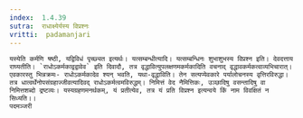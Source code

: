 ```yaml
---
index:  1.4.39
sutra:  राधाक्ष्येर्यस्य विप्रश्नः
vritti:  padamanjari
---
```


	यस्येति कर्मणि षष्ठी, यद्विविधं पृच्छ्यत इत्यर्थः। यत्सम्बन्धीत्यादि। यत्सम्बन्धिनः शुभाशुभस्य विप्रश्न इति। देवदत्ताय राघ्यतीति। `राधोऽकर्मकाद्वद्वावेव` इति दिवादौ, तत्र वृद्धावित्युपलक्षणमकर्मकादिति वचनाद् वृद्धावकर्मकत्वाव्यभिचारात्। एवकारस्तु भिन्नक्रमः- राधोऽकर्मकादेव श्यन् भवति, यथा-वृद्धाविति। तेन सत्यप्येवकारे पर्यालोचनस्य वृत्तिरविरुद्धा। तत्र धात्वर्थेनोपसंग्रहाज्जीवत्यादिवद् राधोऽकर्मत्वमविरुद्धम्। निमित्तं वेद नैमित्तिकः, उञ्छादिषु वसन्तादिषु वा निमित्तशब्दो द्रष्टव्यः। यस्यग्रहणमनर्थकम्, यं प्रतीत्येव, तत्र यं प्रति विप्रश्न इत्यन्वये किं नाम विवक्षितं न सिध्यति।।
	पदमञ्जरी
